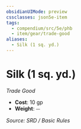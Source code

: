 ```yaml
---
obsidianUIMode: preview
cssclasses: json5e-item
tags:
  - compendium/src/5e/phb
  - item/gear/trade-good
aliases:
  - Silk (1 sq. yd.)
---
```

# Silk (1 sq. yd.)
*Trade Good*  

- **Cost**: 10 gp
- **Weight**: ⏤

*Source: SRD / Basic Rules*